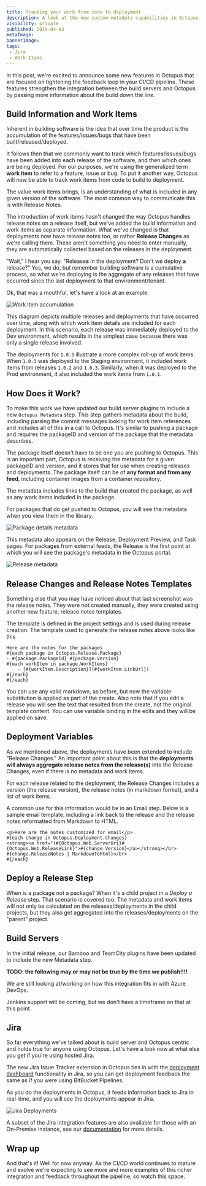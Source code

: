 ```yaml
---
title: Tracking your work from code to deployment
description: A look at the new custom metadata capabilities in Octopus.
visibility: private
published: 2019-04-03
metaImage:
bannerImage:
tags:
 - Jira
 - Work Items
---
```


In this post, we're excited to announce some new features in Octopus that are focused on tightening the feedback loop in your CI/CD pipeline. These features strengthen the integration between the build servers and Octopus by passing more information about the build down the line.

## Build Information and Work Items

Inherent in building software is the idea that over time the product is the accumulation of the features/issues/bugs that have been built/released/deployed.

It follows then that we commonly want to track which features/issues/bugs have been added into each release of the software, and then which ones are being deployed. For our purposes, we're using the generalized term **work item** to refer to a feature, issue or bug. To put it another way, Octopus will now be able to track work items from code to build to deployment.

The value work items brings, is an understanding of what is included in any given version of the software. The most common way to communicate this is with Release Notes.

The introduction of work items hasn't changed the way Octopus handles release notes on a release itself, but we've added the build information and work items as separate information. What we've changed is that deployments now have release notes too, or rather **Release Changes** as we're calling them. These aren't something you need to enter manually, they are automatically collected based on the releases in the deployment.

"Wait," I hear you say. "Release**s** in the deployment? Don't we deploy **a** release?" Yes, we do, but remember building software is a cumulative process, so what we're deploying is the aggregate of any releases that have occurred since the last deployment to that environment/tenant.

Ok, that was a mouthful, let's have a look at an example.

![Work item accumulation](accumulation.png)

This diagram depicts multiple releases and deployments that have occurred over time, along with which work item details are included for each deployment. In this scenario, each release was immediately deployed to the Dev environment, which results in the simplest case because there was only a single release involved.

The deployments for `1.0.3` illustrate a more complex roll-up of work items. When `1.0.3` was deployed to the Staging environment, it included work items from releases `1.0.2` and `1.0.3`. Similarly, when it was deployed to the Prod environment, it also included the work items from `1.0.1`.

## How Does it Work?

To make this work we have updated our build server plugins to include a new `Octopus Metadata` step. This step gathers metadata about the build, including parsing the commit messages looking for work item references and includes all of this in a call to Octopus. It's similar to pushing a package and requires the packageID and version of the package that the metadata describes.

The package itself doesn't have to be one you are pushing to Octopus. This is an important part, Octopus is receiving the metadata for a given packageID and version, and it stores that for use when creating releases and deployments. The package itself can be of **any format and from any feed**, including container images from a container repository.

The metadata includes links to the build that created the package, as well as any work items included in the package.

For packages that do get pushed to Octopus, you will see the metadata when you view them in the library.

![Package details metadata](package-detail.png)

This metadata also appears on the Release, Deployment Preview, and Task pages. For packages from external feeds, the Release is the first point at which you will see the package's metadata in the Octopus portal.

![Release metadata](release-work-items.png)

## Release Changes and Release Notes Templates

Something else that you may have noticed about that last screenshot was the release notes. They were not created manually, they were created using another new feature, release notes templates.

The template is defined in the project settings and is used during release creation. The template used to generate the release notes above looks like this

```
Here are the notes for the packages
#{each package in Octopus.Release.Package}
- #{package.PackageId} #{package.Version}
#{each workItem in package.WorkItems}
    - [#{workItem.Description}](#{workItem.LinkUrl})
#{/each}
#{/each}
```

You can use any valid markdown, as before, but now the variable substitution is applied as part of the create. Also note that if you edit a release you will see the text that resulted from the create, not the original template content. You can use variable binding in the edits and they will be applied on save.

## Deployment Variables

As we mentioned above, the deployments have been extended to include "Release Changes." An important point about this is that the **deployments will always aggregate release notes from the release(s)** into the Release Changes, even if there is no metadata and work items.

For each release related to the deployment, the Release Changes includes a version (the release version), the release notes (in markdown format), and a list of work items.

A common use for this information would be in an Email step. Below is a sample email template, including a link back to the release and the release notes reformatted from Markdown to HTML.

```
<p>Here are the notes customized for email</p>
#{each change in Octopus.Deployment.Changes}
<strong><a href="(#{Octopus.Web.ServerUri}#{Octopus.Web.ReleaseLink}">#{change.Version}</a></strong></br>
#{change.ReleaseNotes | MarkdownToHtml}</br>
#{/each}
```

## Deploy a Release Step

When is a package not a package? When it's a child project in a _Deploy a Release_ step. That scenario is covered too. The metadata and work items will not only be calculated on the releases/deployments in the child projects, but they also get aggregated into the releases/deployments on the "parent" project.

## Build Servers

In the initial release, our Bamboo and TeamCity plugins have been updated to include the new Metadata step.

**TODO: the following may or may not be true by the time we publish!!!!**

We are still looking at/working on how this integration fits in with Azure DevOps.

Jenkins support will be coming, but we don't have a timeframe on that at this point.

## Jira

So far everything we've talked about is build server and Octopus centric and holds true for anyone using Octopus. Let's have a look now at what else you get if you're using hosted Jira.

The new Jira Issue Tracker extension in Octopus ties in with the [deployment dashboard](https://confluence.atlassian.com/bamboo/viewing-bamboo-activity-in-jira-applications-399377384.html) functionality in Jira, so you can get deployment feedback the same as if you were using BitBucket Pipelines.

As you do the deployments in Octopus, it feeds information back to Jira in real-time, and you will see the deployments appear in Jira.

![Jira Deployments](jira-deployment.png)

A subset of the Jira integration features are also available for those with an On-Premise instance, see our [documentation](https://g.octopushq.com/JiraIssueTracker) for more details.

## Wrap up

And that's it! Well for now anyway. As the CI/CD world continues to mature and evolve we're expecting to see more and more examples of this richer integration and feedback throughout the pipeline, so watch this space.
